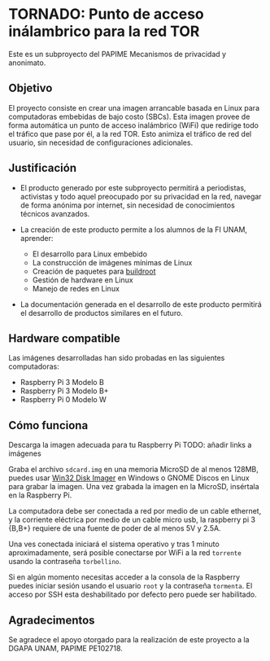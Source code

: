 # TORNADO: Punto de acceso inálambrico para la red TOR 

Este es un subproyecto del PAPIME Mecanismos de privacidad y anonimato.

## Objetivo

El proyecto consiste en crear una imagen arrancable basada en Linux para 
computadoras embebidas de bajo costo (SBCs).
Esta imagen provee de forma automática un punto de acceso inalámbrico (WiFi) 
que redirige todo el tráfico que pase por él, a la red TOR.
Esto animiza el tráfico de red del usuario, sin necesidad de configuraciones
adicionales.

## Justificación

- El producto generado por este subproyecto permitirá a periodistas,
activistas y todo aquel preocupado por su privacidad en la red, navegar de
forma anónima por internet, sin necesidad de conocimientos técnicos avanzados.

- La creación de este producto permite a los alumnos de la FI UNAM, aprender:
    - El desarrollo para Linux embebido
    - La construcción de imágenes mínimas de Linux
    - Creación de paquetes para [buildroot](https://buildroot.org/)
    - Gestión de hardware en Linux
    - Manejo de redes en Linux

- La documentación generada en el desarrollo de este producto permitirá el
desarrollo de productos similares en el futuro.

## Hardware compatible

Las imágenes desarrolladas han sido probadas en las siguientes computadoras:

- Raspberry Pi 3 Modelo B
- Raspberry Pi 3 Modelo B+
- Raspberry Pi 0 Modelo W

## Cómo funciona

Descarga la imagen adecuada para tu Raspberry Pi 
TODO: añadir links a imágenes

Graba el archivo `sdcard.img` en una memoria MicroSD de al menos 128MB, puedes
usar [Win32 Disk Imager](https://sourceforge.net/projects/win32diskimager)
en Windows o GNOME Discos en Linux para grabar la imagen. Una vez grabada la
imagen en la MicroSD, insértala en la Raspberry Pi.

La computadora debe ser conectada a red por medio de un cable ethernet, y la
corriente eléctrica por medio de un cable micro usb, la raspberry pi 3 {B,B+}
requiere de una fuente de poder de al menos 5V y 2.5A.

Una ves conectada iniciará el sistema operativo y tras 1 minuto
aproximadamente, será posible conectarse por WiFi a la red `torrente` usando
la contraseña `torbellino`.

Si en algún momento necesitas acceder a la consola de la Raspberry puedes
iniciar sesión usando el usuario `root` y la contraseña `tormenta`. El acceso
por SSH esta deshabilitado por defecto pero puede ser habilitado.

## Agradecimentos
Se agradece el apoyo otorgado para la realización de este proyecto a la DGAPA
UNAM, PAPIME PE102718.


